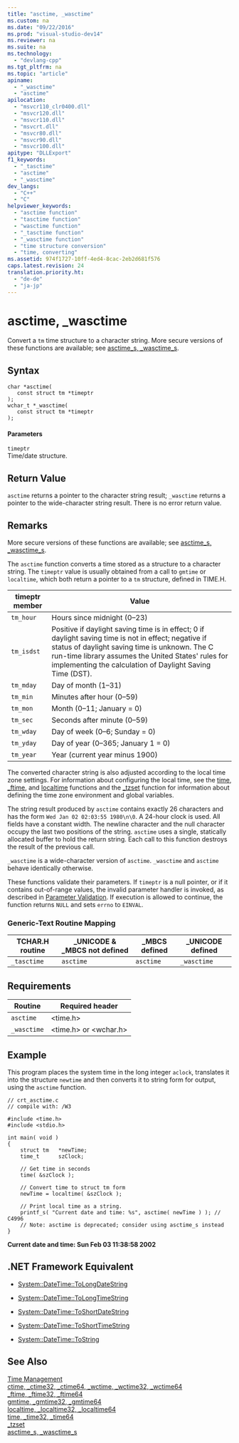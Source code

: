 ```yaml
---
title: "asctime, _wasctime"
ms.custom: na
ms.date: "09/22/2016"
ms.prod: "visual-studio-dev14"
ms.reviewer: na
ms.suite: na
ms.technology: 
  - "devlang-cpp"
ms.tgt_pltfrm: na
ms.topic: "article"
apiname: 
  - "_wasctime"
  - "asctime"
apilocation: 
  - "msvcr110_clr0400.dll"
  - "msvcr120.dll"
  - "msvcr110.dll"
  - "msvcrt.dll"
  - "msvcr80.dll"
  - "msvcr90.dll"
  - "msvcr100.dll"
apitype: "DLLExport"
f1_keywords: 
  - "_tasctime"
  - "asctime"
  - "_wasctime"
dev_langs: 
  - "C++"
  - "C"
helpviewer_keywords: 
  - "asctime function"
  - "tasctime function"
  - "wasctime function"
  - "_tasctime function"
  - "_wasctime function"
  - "time structure conversion"
  - "time, converting"
ms.assetid: 974f1727-10ff-4ed4-8cac-2eb2d681f576
caps.latest.revision: 24
translation.priority.ht: 
  - "de-de"
  - "ja-jp"
---
```

# asctime, _wasctime
Convert a `tm` time structure to a character string. More secure versions of these functions are available; see [asctime_s, _wasctime_s](../VS_csharp/asctime_s--_wasctime_s.md).  
  
## Syntax  
  
```  
char *asctime(   
   const struct tm *timeptr   
);  
wchar_t *_wasctime(   
   const struct tm *timeptr   
);  
```  
  
#### Parameters  
 `timeptr`  
 Time/date structure.  
  
## Return Value  
 `asctime` returns a pointer to the character string result; `_wasctime` returns a pointer to the wide-character string result. There is no error return value.  
  
## Remarks  
 More secure versions of these functions are available; see [asctime_s, _wasctime_s](../VS_csharp/asctime_s--_wasctime_s.md).  
  
 The `asctime` function converts a time stored as a structure to a character string. The `timeptr` value is usually obtained from a call to `gmtime` or `localtime`, which both return a pointer to a `tm` structure, defined in TIME.H.  
  
|timeptr member|Value|  
|--------------------|-----------|  
|`tm_hour`|Hours since midnight (0–23)|  
|`tm_isdst`|Positive if daylight saving time is in effect; 0 if daylight saving time is not in effect; negative if status of daylight saving time is unknown. The C run-time library assumes the United States' rules for implementing the calculation of Daylight Saving Time (DST).|  
|`tm_mday`|Day of month (1–31)|  
|`tm_min`|Minutes after hour (0–59)|  
|`tm_mon`|Month (0–11; January = 0)|  
|`tm_sec`|Seconds after minute (0–59)|  
|`tm_wday`|Day of week (0–6; Sunday = 0)|  
|`tm_yday`|Day of year (0–365; January 1 = 0)|  
|`tm_year`|Year (current year minus 1900)|  
  
 The converted character string is also adjusted according to the local time zone settings. For information about configuring the local time, see the [time](../VS_csharp/time--_time32--_time64.md), [_ftime](../VS_csharp/_ftime--_ftime32--_ftime64.md), and [localtime](../VS_csharp/localtime--_localtime32--_localtime64.md) functions and the [_tzset](../VS_csharp/_tzset.md) function for information about defining the time zone environment and global variables.  
  
 The string result produced by `asctime` contains exactly 26 characters and has the form `Wed Jan 02 02:03:55 1980\n\0`. A 24-hour clock is used. All fields have a constant width. The newline character and the null character occupy the last two positions of the string. `asctime` uses a single, statically allocated buffer to hold the return string. Each call to this function destroys the result of the previous call.  
  
 `_wasctime` is a wide-character version of `asctime`. `_wasctime` and `asctime` behave identically otherwise.  
  
 These functions validate their parameters. If `timeptr` is a null pointer, or if it contains out-of-range values, the invalid parameter handler is invoked, as described in [Parameter Validation](../VS_csharp/parameter-validation.md). If execution is allowed to continue, the function returns `NULL` and sets `errno` to `EINVAL`.  
  
### Generic-Text Routine Mapping  
  
|TCHAR.H routine|_UNICODE & _MBCS not defined|_MBCS defined|_UNICODE defined|  
|---------------------|------------------------------------|--------------------|-----------------------|  
|`_tasctime`|`asctime`|`asctime`|`_wasctime`|  
  
## Requirements  
  
|Routine|Required header|  
|-------------|---------------------|  
|`asctime`|<time.h>|  
|`_wasctime`|<time.h> or <wchar.h>|  
  
## Example  
 This program places the system time in the long integer `aclock`, translates it into the structure `newtime` and then converts it to string form for output, using the `asctime` function.  
  
```  
// crt_asctime.c  
// compile with: /W3  
  
#include <time.h>  
#include <stdio.h>  
  
int main( void )  
{  
    struct tm   *newTime;  
    time_t      szClock;  
  
    // Get time in seconds  
    time( &szClock );  
  
    // Convert time to struct tm form   
    newTime = localtime( &szClock );  
  
    // Print local time as a string.  
    printf_s( "Current date and time: %s", asctime( newTime ) ); // C4996  
    // Note: asctime is deprecated; consider using asctime_s instead  
}  
```  
  
 **Current date and time: Sun Feb 03 11:38:58 2002**   
## .NET Framework Equivalent  
  
-   [System::DateTime::ToLongDateString](https://msdn.microsoft.com/en-us/library/system.datetime.tolongdatestring.aspx)  
  
-   [System::DateTime::ToLongTimeString](https://msdn.microsoft.com/en-us/library/system.datetime.tolongtimestring.aspx)  
  
-   [System::DateTime::ToShortDateString](https://msdn.microsoft.com/en-us/library/system.datetime.toshortdatestring.aspx)  
  
-   [System::DateTime::ToShortTimeString](https://msdn.microsoft.com/en-us/library/system.datetime.toshorttimestring.aspx)  
  
-   [System::DateTime::ToString](https://msdn.microsoft.com/en-us/library/system.datetime.tostring.aspx)  
  
## See Also  
 [Time Management](../VS_csharp/time-management.md)   
 [ctime, _ctime32, _ctime64, _wctime, _wctime32, _wctime64](../VS_csharp/ctime--_ctime32--_ctime64--_wctime--_wctime32--_wctime64.md)   
 [_ftime, _ftime32, _ftime64](../VS_csharp/_ftime--_ftime32--_ftime64.md)   
 [gmtime, _gmtime32, _gmtime64](../VS_csharp/gmtime--_gmtime32--_gmtime64.md)   
 [localtime, _localtime32, _localtime64](../VS_csharp/localtime--_localtime32--_localtime64.md)   
 [time, _time32, _time64](../VS_csharp/time--_time32--_time64.md)   
 [_tzset](../VS_csharp/_tzset.md)   
 [asctime_s, _wasctime_s](../VS_csharp/asctime_s--_wasctime_s.md)